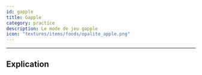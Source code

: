 ```yaml
---
id: gapple
title: Gapple
category: practice
description: Le mode de jeu gapple 
icon: "textures/items/foods/opalite_apple.png"
---
```

___

## Explication
